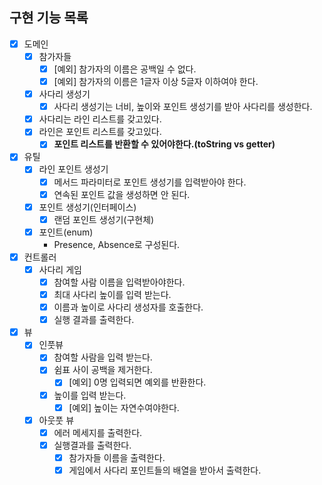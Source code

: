 ## 구현 기능 목록

- [X] 도메인
  - [X] 참가자들
      - [X] [예외] 참가자의 이름은 공백일 수 없다.
      - [X] [예외] 참가자의 이름은 1글자 이상 5글자 이하여야 한다.
  - [X] 사다리 생성기
    - [X] 사다리 생성기는 너비, 높이와 포인트 생성기를 받아 사다리를 생성한다.
  - [X] 사다리는 라인 리스트를 갖고있다.
  - [X] 라인은 포인트 리스트를 갖고있다.
    - [X] **포인트 리스트를 반환할 수 있어야한다.(toString vs getter)**

- [X] 유틸
  - [X] 라인 포인트 생성기
    - [X] 메서드 파라미터로 포인트 생성기를 입력받아야 한다.
    - [X] 연속된 포인트 값을 생성하면 안 된다.
  - [X] 포인트 생성기(인터페이스)
    - [X] 랜덤 포인트 생성기(구현체)
  - [X] 포인트(enum)
    - Presence, Absence로 구성된다.

- [X] 컨트롤러
  - [X] 사다리 게임
    - [X] 참여할 사람 이름을 입력받아야한다.
    - [X] 최대 사다리 높이를 입력 받는다.
    - [X] 이름과 높이로 사다리 생성자를 호출한다.
    - [X] 실행 결과를 출력한다.

- [X] 뷰
  - [X] 인풋뷰
    - [X] 참여할 사람을 입력 받는다.
    - [X] 쉼표 사이 공백을 제거한다.
      - [X] [예외] 0명 입력되면 예외를 반환한다.
    - [X] 높이를 입력 받는다.
      - [X] [예외] 높이는 자연수여야한다.
  - [X] 아웃풋 뷰
    - [X] 에러 메세지를 출력한다.
    - [X] 실행결과를 출력한다.
      - [X] 참가자들 이름을 출력한다.
      - [X] 게임에서 사다리 포인트들의 배열을 받아서 출력한다.
